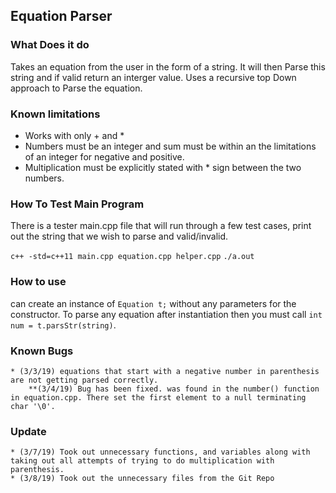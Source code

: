 
## Equation Parser

### What Does it do

Takes an equation from the user in the form of a string. It will then Parse this string and if valid return an interger value. Uses a recursive top Down approach to Parse the equation.

### Known limitations

* Works with only + and *
* Numbers must be an integer and sum must be within an the limitations of an integer for negative and positive.
* Multiplication must be explicitly stated with * sign between the two numbers.

### How To Test Main Program

There is a tester main.cpp file that will run through a few test cases, print out the string that we wish to parse and valid/invalid.

```c++ -std=c++11 main.cpp equation.cpp helper.cpp```
```./a.out```

### How to use

can create an instance of ```Equation t;``` without any parameters for the constructor. To parse any equation after instantiation then you must call ```int num = t.parsStr(string)```.

### Known Bugs
    * (3/3/19) equations that start with a negative number in parenthesis are not getting parsed correctly.
        **(3/4/19) Bug has been fixed. was found in the number() function in equation.cpp. There set the first element to a null terminating char '\0'.

### Update
    * (3/7/19) Took out unnecessary functions, and variables along with taking out all attempts of trying to do multiplication with parenthesis.
    * (3/8/19) Took out the unnecessary files from the Git Repo